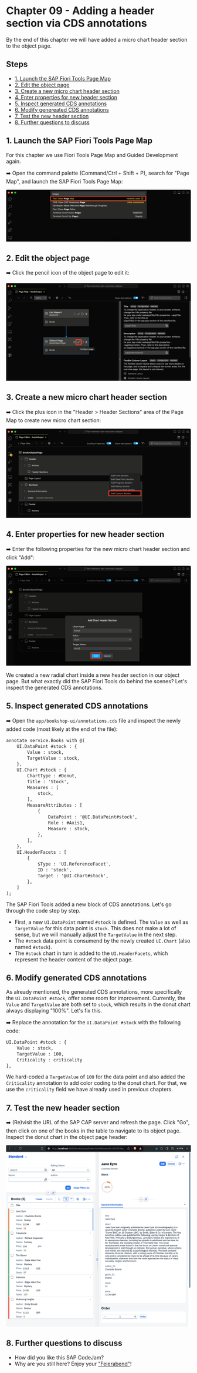 # Chapter 09 - Adding a header section via CDS annotations

By the end of this chapter we will have added a micro chart header section to the object page.

## Steps

- [1. Launch the SAP Fiori Tools Page Map](#1-launch-the-sap-fiori-tools-page-map)<br>
- [2. Edit the object page](#2-edit-the-object-page)<br>
- [3. Create a new micro chart header section](#3-create-a-new-micro-chart-header-section)<br>
- [4. Enter properties for new header section](4#-enter-properties-for-new-header-section)<br>
- [5. Inspect generated CDS annotations](#5-inspect-generated-cds-annotations)<br>
- [6. Modify genereated CDS annotations](#6-modify-generated-cds-annotations)<br>
- [7. Test the new header section](#6-test-the-new-header-section)<br>
- [8. Further questions to discuss](#8-further-questions-to-dicuss)<br>

## 1. Launch the SAP Fiori Tools Page Map

For this chapter we use Fiori Tools Page Map and Guided Development again.

➡️ Open the command palette (Command/Ctrl + Shift + P), search for "Page Map", and launch the SAP Fiori Tools Page Map:

![command palette](command-palette.png)

## 2. Edit the object page

➡️ Click the pencil icon of the object page to edit it:

![page map 1](page-map1.png)

## 3. Create a new micro chart header section

➡️ Click the plus icon in the "Header > Header Sections" area of the Page Map to create new micro chart section:

![page map 2](page-map2.png)

## 4. Enter properties for new header section

➡️ Enter the following properties for the new micro chart header section and click "Add":

![header section](header-section.png)

We created a new radial chart inside a new header section in our object page. But what exactly did the SAP Fiori Tools do behind the scenes? Let's inspect the generated CDS annotations.

## 5. Inspect generated CDS annotations

➡️ Open the `app/bookshop-ui/annotations.cds` file and inspect the newly added code (most likely at the end of the file):

```cds
annotate service.Books with @(
    UI.DataPoint #stock : {
        Value : stock,
        TargetValue : stock,
    },
    UI.Chart #stock : {
        ChartType : #Donut,
        Title : 'Stock',
        Measures : [
            stock,
        ],
        MeasureAttributes : [
            {
                DataPoint : '@UI.DataPoint#stock',
                Role : #Axis1,
                Measure : stock,
            },
        ],
    },
    UI.HeaderFacets : [
        {
            $Type : 'UI.ReferenceFacet',
            ID : 'stock',
            Target : '@UI.Chart#stock',
        },
    ]
);
```

The SAP Fiori Tools added a new block of CDS annotations. Let's go through the code step by step.
- First, a new `UI.DataPoint` named `#stock` is defined. The `Value` as well as `TargetValue` for this data point is `stock`. This does not make a lot of sense, but we will manually adjust the `TargetValue` in the next step.
- The `#stock` data point is consumend by the newly created `UI.Chart` (also named `#stock`).
- The `#stock` chart in turn is added to the `UI.HeaderFacets`, which represent the header content of the object page.

## 6. Modify generated CDS annotations

As already mentioned, the generated CDS annotations, more specifically the `UI.DataPoint #stock`, offer some room for improvement. Currently, the `Value` and `TargetValue` are both set to `stock`, which results in the donut chart always displaying "100%". Let's fix this.

➡️ Replace the annotation for the `UI.DataPoint #stock` with the following code:

```cds
UI.DataPoint #stock : {
    Value : stock,
    TargetValue : 100,
    Criticality : criticality
},
```

We hard-coded a `TargetValue` of `100` for the data point and also added the `Criticality` annotation to add color coding to the donut chart. For that, we use the `criticality` field we have already used in previous chapters. 

## 7. Test the new header section

➡️ (Re)visit the URL of the SAP CAP server and refresh the page. Click "Go", then click on one of the books in the table to navigate to its object page. Inspect the donut chart in the object page header:

![app](app.png)

## 8. Further questions to discuss

- How did you like this SAP CodeJam?
- Why are you still here? Enjoy your ["Feierabend"](https://expath.com/knowledge-base/germany/what-does-feierabend-mean)!
